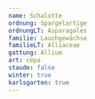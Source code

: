 ```yaml
---
name: Schalotte
ordnung: Spargelartige
ordnungLT: Asparagales
familie: Lauchgewächse
familieLT: Alliaceae
gattung: Allium
art: cepa
staude: false
winter: true
karlsgarten: true
---
```

